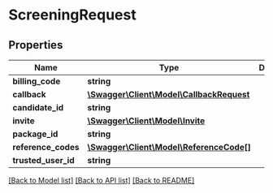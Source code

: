 # ScreeningRequest

## Properties
Name | Type | Description | Notes
------------ | ------------- | ------------- | -------------
**billing_code** | **string** |  | [optional] 
**callback** | [**\Swagger\Client\Model\CallbackRequest**](CallbackRequest.md) |  | [optional] 
**candidate_id** | **string** |  | [optional] 
**invite** | [**\Swagger\Client\Model\Invite**](Invite.md) |  | [optional] 
**package_id** | **string** |  | [optional] 
**reference_codes** | [**\Swagger\Client\Model\ReferenceCode[]**](ReferenceCode.md) |  | [optional] 
**trusted_user_id** | **string** |  | [optional] 

[[Back to Model list]](../README.md#documentation-for-models) [[Back to API list]](../README.md#documentation-for-api-endpoints) [[Back to README]](../README.md)


